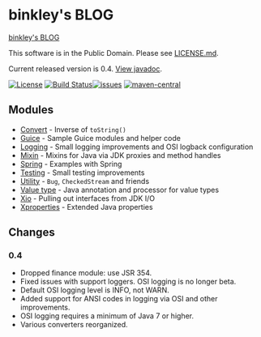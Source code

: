 binkley's BLOG
==============

[binkley's BLOG](//binkley.blogspot.com)

This software is in the Public Domain.  Please see [LICENSE.md](LICENSE.md).

Current released version is 0.4.  [View javadoc](//binkley.github.io/binkley/).

[![License](//img.shields.io/badge/license-PD-blue.svg?style=flat)](//unlicense.org) [![Build Status](//img.shields.io/travis/binkley/binkley.svg?style=flat)](//travis-ci.org/binkley/binkley)[![issues](//img.shields.io/github/issues/binkley/binkley.svg)](//github.com/binkley/binkley/issues) [![maven-central](//img.shields.io/maven-central/v/hm.binkley/binkley-blog.svg?style=flat)](//search.maven.org/#search%7Cga%7C1%7Cg%3A%22hm.binkley%22)

## Modules

* [Convert](convert/) - Inverse of `toString()`
* [Guice](guice/) - Sample Guice modules and helper code
* [Logging](logging/) - Small logging improvements and OSI logback configuration
* [Mixin](mixin/) - Mixins for Java via JDK proxies and method handles
* [Spring](spring/) - Examples with Spring
* [Testing](testing/) - Small testing improvements
* [Utility](util/) - `Bug`, `CheckedStream` and friends
* [Value type](value-type/) - Java annotation and processor for value types
* [Xio](xio/) - Pulling out interfaces from JDK I/O
* [Xproperties](xprops/) - Extended Java properties

## Changes

### 0.4

* Dropped finance module: use JSR 354.
* Fixed issues with support loggers.  OSI logging is no longer beta.
* Default OSI logging level is INFO, not WARN.
* Added support for ANSI codes in logging via OSI and other improvements.
* OSI logging requires a minimum of Java 7 or higher.
* Various converters reorganized.
